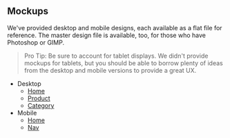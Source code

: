 ## Mockups

We've provided desktop and mobile designs, each available as a flat file for reference. The master design file is available, too, for those who have Photoshop or GIMP.

> Pro Tip:
Be sure to account for tablet displays. We didn't provide mockups for tablets, but you should be able to borrow plenty of ideas from the desktop and mobile versions to provide a great UX.

* Desktop
    * [Home](./desktop-home.png)
    * [Product](./desktop-product.png)
    * [Category](./desktop-category.png)
* Mobile
    * [Home](./mobile-home.png)
    * [Nav](./mobile-nav.png)
